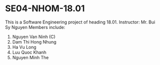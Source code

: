 # SE04-NHOM-18.01
This is a Software Engineering project of heading 18.01. 
Instructor: Mr. Bui Sy Nguyen 
Members include:
1. Nguyen Van Ninh (C)
2. Dam Thi Hong Nhung
3. Ha Vu Long
4. Luu Quoc Khanh
5. Nguyen Minh The
